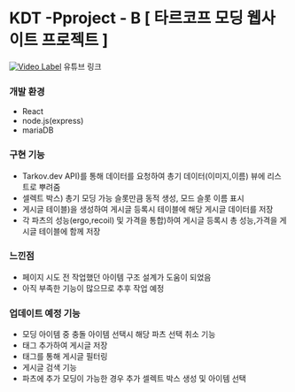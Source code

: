 # KDT -Pproject - B [ 타르코프 모딩 웹사이트 프로젝트 ]


[![Video Label](http://img.youtube.com/vi/DtXLMmJ8vtA/0.jpg)](https://youtu.be/DtXLMmJ8vtA)
유튜브 링크
### 개발 환경
- React
- node.js(express)
- mariaDB

### 구현 기능
- Tarkov.dev API)를 통해 데이터를 요청하여 총기 데이터(이미지,이름) 뷰에 리스트로 뿌려줌
- 셀렉트 박스) 총기 모딩 가능 슬롯만큼 동적 생성, 모드 슬롯 이름 표시
- 게시글 테이블)을 생성하여 게시글 등록시 테이블에 해당 게시글 데이터를 저장
- 각 파츠의 성능(ergo,recoil) 및 가격을 통합)하여 게시글 등록시 총 성능,가격을 게시글 테이블에 함께 저장


### 느낀점
- 페이지 시도 전 작업했던 아이템 구조 설계가 도움이 되었음
- 아직 부족한 기능이 많으므로 추후 작업 예정

### 업데이트 예정 기능
- 모딩 아이템 중 충돌 아이템 선택시 해당 파츠 선택 취소 기능
- 태그 추가하여 게시글 저장
- 태그를 통해 게시글 필터링
- 게시글 검색 기능
- 파츠에 추가 모딩이 가능한 경우 추가 셀렉트 박스 생성 및 아이템 선택

